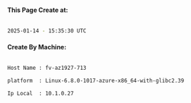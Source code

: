 
   
#### This Page Create at:

```bash

2025-01-14 - 15:35:30 UTC

```

#### Create By Machine:

```bash

Host Name : fv-az1927-713

platform  : Linux-6.8.0-1017-azure-x86_64-with-glibc2.39

Ip Local  : 10.1.0.27

```

